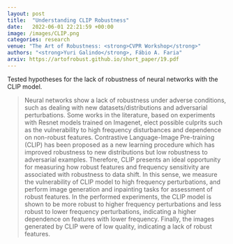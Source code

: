 ```yaml
---
layout: post
title:  "Understanding CLIP Robustness"
date:   2022-06-01 22:21:59 +00:00
image: /images/CLIP.png
categories: research
venue: "The Art of Robustness: <strong>CVPR Workshop</strong>"
authors: "<strong>Yuri Galindo</strong>, Fábio A. Faria"
arxiv: https://artofrobust.github.io/short_paper/19.pdf
---
```


Tested hypotheses for the lack of robustness of neural networks with the CLIP model.

<blockquote>
  <p>
    Neural networks show a lack of robustness under adverse conditions, such as dealing with new datasets/distributions and adversarial perturbations. Some works in the literature, based on experiments with Resnet models trained on Imagenet, elect possible culprits such as the vulnerability to high frequency disturbances and dependence on non-robust features. Contrastive Language-Image Pre-training (CLIP) has been proposed as a new learning procedure which has improved robustness to new distributions but low robustness to adversarial examples. Therefore, CLIP presents an ideal opportunity for measuring how robust features and frequency sensitivity are associated with robustness to data shift. In this sense, we measure the vulnerability of CLIP model to high frequency perturbations, and perform image generation and inpainting tasks for assessment of robust features. In the performed experiments, the CLIP model is shown to be more robust to higher frequency perturbations and less robust to lower frequency perturbations, indicating a higher  dependence on features with lower frequency. Finally, the images generated by CLIP were of low quality, indicating a lack of robust features.

  </p>
</blockquote>
